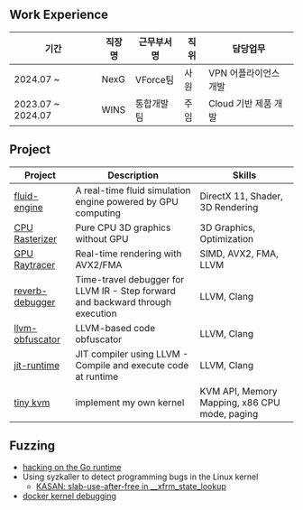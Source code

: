 ## Work Experience

| 기간 | 직장명 | 근무부서명 | 직위 | 담당업무 |
| --- | --- | --- | --- | --- |
| 2024.07 ~  | NexG | VForce팀 | 사원 | VPN 어플라이언스 개발  |
| 2023.07 ~ 2024.07 | WINS | 통합개발팀 | 주임 | Cloud 기반 제품 개발 |

## Project

| Project | Description | Skills |
| --- | --- | --- |
|[fluid-engine](https://github.com/qntm1331/fluid-engine)| A real-time fluid simulation engine powered by GPU computing | DirectX 11, Shader, 3D Rendering  |
|[CPU Rasterizer]()| Pure CPU 3D graphics without GPU| 3D Graphics, Optimization |
|[GPU Raytracer]()| Real-time rendering with AVX2/FMA | SIMD, AVX2, FMA, LLVM |
|[reverb-debugger](https://github.com/qntm1331/reverb-debugger)| Time-travel debugger for LLVM IR - Step forward and backward through execution | LLVM, Clang |
|[llvm-obfuscator](https://github.com/qntm1331/llvm-obfuscator)| LLVM-based code obfuscator | LLVM, Clang |
|[jit-runtime](https://github.com/qntm1331/jit-runtime)| JIT compiler using LLVM - Compile and execute code at runtime | LLVM, Clang |
|[tiny kvm]()| implement my own kernel | KVM API, Memory Mapping, x86 CPU mode, paging |

## Fuzzing

- [hacking on the Go runtime]()
- Using syzkaller to detect programming bugs in the Linux kernel
  - [KASAN: slab-use-after-free in __xfrm_state_lookup]()
- [docker kernel debugging](https://1000sj.tistory.com/333)
